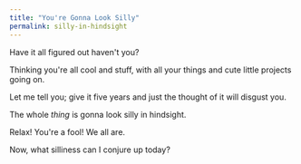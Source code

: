```yaml
---
title: "You're Gonna Look Silly"
permalink: silly-in-hindsight
---
```


Have it all figured out haven't you?

Thinking you're all cool and stuff, with all your things and cute little projects going on.

Let me tell you; give it five years and just the thought of it will disgust you.

The whole *thing* is gonna look silly in hindsight.

Relax! You're a fool! We all are.

Now, what silliness can I conjure up today?
